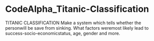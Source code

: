 # CodeAlpha_Titanic-Classification
TITANIC CLASSIFICATION 
Make a system which tells whether the personwill be save from sinking. What factors weremost likely lead to success-socio-economicstatus, age, gender and more.
